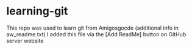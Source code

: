 # learning-git

This repo was used to learn git from Amigosgocde (additional info in aw_readme.txt)
I added this file via the [Add ReadMe] button on GitHub server website
